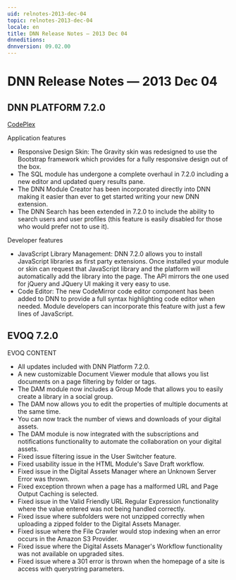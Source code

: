 ```yaml
---
uid: relnotes-2013-dec-04
topic: relnotes-2013-dec-04
locale: en
title: DNN Release Notes — 2013 Dec 04
dnneditions: 
dnnversion: 09.02.00
---
```


# DNN Release Notes — 2013 Dec 04

## DNN PLATFORM 7.2.0

[CodePlex](http://dotnetnuke.codeplex.com/releases/view/115680)

Application features

*   Responsive Design Skin: The Gravity skin was redesigned to use the Bootstrap framework which provides for a fully responsive design out of the box.
*   The SQL module has undergone a complete overhaul in 7.2.0 including a new editor and updated query results pane.
*   The DNN Module Creator has been incorporated directly into DNN making it easier than ever to get started writing your new DNN extension.
*   The DNN Search has been extended in 7.2.0 to include the ability to search users and user profiles (this feature is easily disabled for those who would prefer not to use it).

Developer features

*   JavaScript Library Management: DNN 7.2.0 allows you to install JavaScript libraries as first party extensions. Once installed your module or skin can request that JavaScript library and the platform will automatically add the library into the page. The API mirrors the one used for jQuery and JQuery UI making it very easy to use.
*   Code Editor: The new CodeMirror code editor component has been added to DNN to provide a full syntax highlighting code editor when needed. Module developers can incorporate this feature with just a few lines of JavaScript.

## EVOQ 7.2.0

EVOQ CONTENT

*   All updates included with DNN Platform 7.2.0.
*   A new customizable Document Viewer module that allows you list documents on a page filtering by folder or tags.
*   The DAM module now includes a Group Mode that allows you to easily create a library in a social group.
*   The DAM now allows you to edit the properties of multiple documents at the same time.
*   You can now track the number of views and downloads of your digital assets.
*   The DAM module is now integrated with the subscriptions and notifications functionality to automate the collaboration on your digital assets.
*   Fixed issue filtering issue in the User Switcher feature.
*   Fixed usability issue in the HTML Module's Save Draft workflow.
*   Fixed issue in the Digital Assets Manager where an Unknown Server Error was thrown.
*   Fixed exception thrown when a page has a malformed URL and Page Output Caching is selected.
*   Fixed issue in the Valid Friendly URL Regular Expression functionality where the value entered was not being handled correctly.
*   Fixed issue where subfolders were not unzipped correctly when uploading a zipped folder to the Digital Assets Manager.
*   Fixed issue where the File Crawler would stop indexing when an error occurs in the Amazon S3 Provider.
*   Fixed issue where the Digital Assets Manager's Workflow functionality was not available on upgraded sites.
*   Fixed issue where a 301 error is thrown when the homepage of a site is access with querystring parameters.